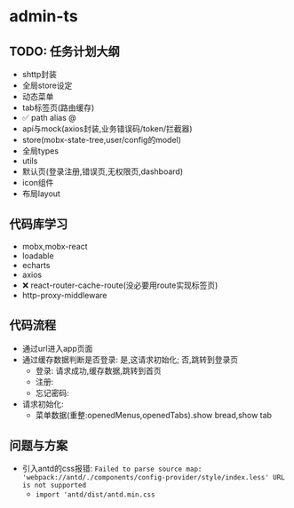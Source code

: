 # admin-ts

## TODO: 任务计划大纲
- shttp封装
- 全局store设定
- 动态菜单
- tab标签页(路由缓存)
- ✅ path alias @
- api与mock(axios封装,业务错误码/token/拦截器)
- store(mobx-state-tree,user/config的model)
- 全局types
- utils
- 默认页(登录注册,错误页,无权限页,dashboard)
- icon组件
- 布局layout

## 代码库学习
- mobx,mobx-react
- loadable
- echarts
- axios
- ❌ react-router-cache-route(没必要用route实现标签页)
- http-proxy-middleware

## 代码流程
- 通过url进入app页面
- 通过缓存数据判断是否登录: 是,这请求初始化; 否,跳转到登录页
  - 登录: 请求成功,缓存数据,跳转到首页
  - 注册: 
  - 忘记密码: 
- 请求初始化:
  - 菜单数据(重整:openedMenus,openedTabs).show bread,show tab


## 问题与方案
- 引入antd的css报错: `Failed to parse source map: 'webpack://antd/./components/config-provider/style/index.less' URL is not supported`
  - `import 'antd/dist/antd.min.css`